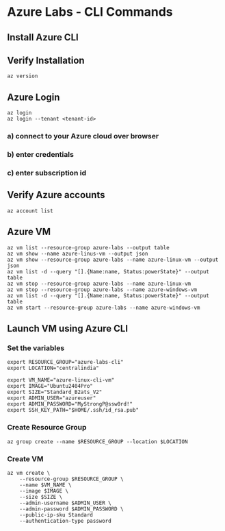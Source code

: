 # Azure Labs - CLI Commands

## Install Azure CLI

## Verify Installation

```
az version
```

## Azure Login

```
az login
az login --tenant <tenant-id>
```

### a) connect to your Azure cloud over browser

### b) enter credentials

### c) enter subscription id

## Verify Azure accounts

```
az account list
```

## Azure VM

```
az vm list --resource-group azure-labs --output table
az vm show --name azure-linus-vm --output json
az vm show --resource-group azure-labs --name azure-linux-vm --output json
az vm list -d --query "[].{Name:name, Status:powerState}" --output table
az vm stop --resource-group azure-labs --name azure-linux-vm
az vm stop --resource-group azure-labs --name azure-windows-vm
az vm list -d --query "[].{Name:name, Status:powerState}" --output table
az vm start --resource-group azure-labs --name azure-windows-vm
```

## Launch VM using Azure CLI

### Set the variables

```
export RESOURCE_GROUP="azure-labs-cli"
export LOCATION="centralindia"

export VM_NAME="azure-linux-cli-vm"
export IMAGE="Ubuntu2404Pro"
export SIZE="Standard_B2ats_V2"
export ADMIN_USER="azureuser"
export ADMIN_PASSWORD="MyStrongP@ssw0rd!"
export SSH_KEY_PATH="$HOME/.ssh/id_rsa.pub"

```

### Create Resource Group

```
az group create --name $RESOURCE_GROUP --location $LOCATION
```

### Create VM

```
az vm create \
    --resource-group $RESOURCE_GROUP \
    --name $VM_NAME \
    --image $IMAGE \
    --size $SIZE \
    --admin-username $ADMIN_USER \
    --admin-password $ADMIN_PASSWORD \
    --public-ip-sku Standard
    --authentication-type password
```
